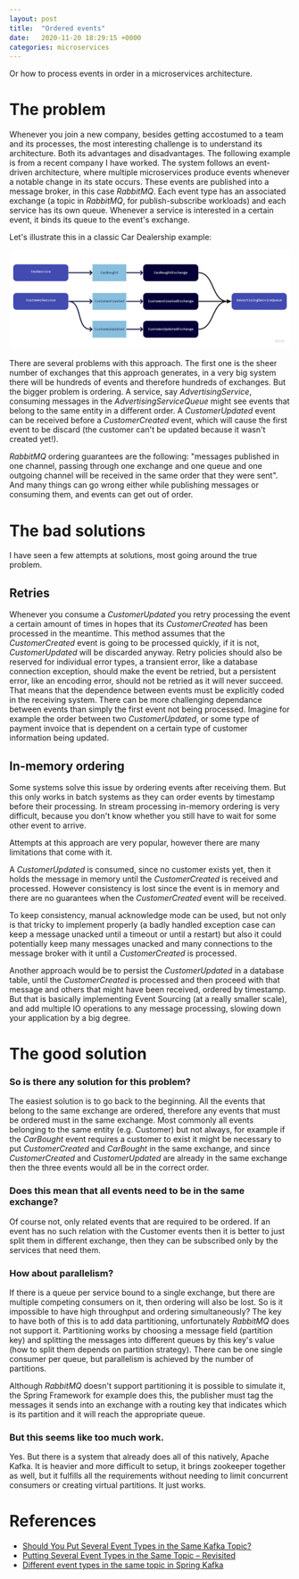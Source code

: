 ```yaml
---
layout: post
title:  "Ordered events"
date:   2020-11-20 18:29:15 +0000
categories: microservices
---
```


Or how to process events in order in a microservices architecture.

# The problem

Whenever you join a new company, besides getting accostumed to a team and its processes, the most interesting challenge is to understand its architecture. Both its advantages and disadvantages. The following example is from a recent company I have worked. The system follows an event-driven architecture, where multiple microservices produce events whenever a notable change in its state occurs. These events are published into a message broker, in this case _RabbitMQ_. Each event type has an associated exchange (a topic in _RabbitMQ_, for publish-subscribe workloads) and each service has its own queue. Whenever a service is interested in a certain event, it binds its queue to the event's exchange.

Let's illustrate this in a classic Car Dealership example:

![image](\assets\images\article_01_diagram.jpg)

There are several problems with this approach. The first one is the sheer number of exchanges that this approach generates, in a very big system there will be hundreds of events and therefore hundreds of exchanges. But the bigger problem is ordering. A service, say _AdvertisingService_, consuming messages in the _AdvertisingServiceQueue_ might see events that belong to the same entity in a different order. A _CustomerUpdated_ event can be received before a _CustomerCreated_ event, which will cause the first event to be discard (the customer can't be updated because it wasn't created yet!).

_RabbitMQ_ ordering guarantees are the following: "messages published in one channel, passing through one exchange and one queue and one outgoing channel will be received in the same order that they were sent". And many things can go wrong either while publishing messages or consuming them, and events can get out of order. 

# The bad solutions

I have seen a few attempts at solutions, most going around the true problem.

## Retries

Whenever you consume a _CustomerUpdated_ you retry processing the event a certain amount of times in hopes that its _CustomerCreated_ has been processed in the meantime. This method assumes that the _CustomerCreated_ event is going to be processed quickly, if it is not, _CustomerUpdated_ will be discarded anyway. Retry policies should also be reserved for individual error types, a transient error, like a database connection exception, should make the event be retried, but a persistent error, like an encoding error, should not be retried as it will never succeed. That means that the dependence between events must be explicitly coded in the receiving system. There can be more challenging dependance between events than simply the first event not being processed. Imagine for example the order between two _CustomerUpdated_, or some type of payment invoice that is dependent on a certain type of customer information being updated.

## In-memory ordering

Some systems solve this issue by ordering events after receiving them. But this only works in batch systems as they can order events by timestamp before their processing. In stream processing in-memory ordering is very difficult, because you don't know whether you still have to wait for some other event to arrive.

Attempts at this approach are very popular, however there are many limitations that come with it.

A _CustomerUpdated_ is consumed, since no customer exists yet, then it holds the message in memory until the _CustomerCreated_ is received and processed. However consistency is lost since the event is in memory and there are no guarantees when the _CustomerCreated_ event will be received.

To keep consistency, manual acknowledge mode can be used, but not only is that tricky to implement properly (a badly handled exception case can keep a message unacked until a timeout or until a restart) but also it could potentially keep many messages unacked and many connections to the message broker with it until a _CustomerCreated_ is processed.

Another approach would be to persist the _CustomerUpdated_ in a database table, until the _CustomerCreated_ is processed and then proceed with that message and others that might have been received, ordered by timestamp. But that is basically implementing Event Sourcing (at a really smaller scale), and add multiple IO operations to any message processing, slowing down your application by a big degree.

# The good solution

### So is there any solution for this problem?

The easiest solution is to go back to the beginning. All the events that belong to the same exchange are ordered, therefore any events that must be ordered must in the same exchange. Most commonly all events belonging to the same entity (e.g. Customer) but not always, for example if the _CarBought_ event requires a customer to exist it might be necessary to put _CustomerCreated_ and _CarBought_ in the same exchange, and since _CustomerCreated_ and _CustomerUpdated_ are already in the same exchange then the three events would all be in the correct order.

### Does this mean that all events need to be in the same exchange?

Of course not, only related events that are required to be ordered. If an event has no such relation with the Customer events then it is better to just split them in different exchange, then they can be subscribed only by the services that need them.

### How about parallelism?

If there is a queue per service bound to a single exchange, but there are multiple competing consumers on it, then ordering will also be lost. So is it impossible to have high throughput and ordering simultaneously? The key to have both of this is to add data partitioning, unfortunately _RabbitMQ_ does not support it. Partitioning works by choosing a message field (partition key) and splitting the messages into different queues by this key's value (how to split them depends on partition strategy). There can be one single consumer per queue, but parallelism is achieved by the number of partitions.

Although _RabbitMQ_ doesn't support partitioning it is possible to simulate it, the Spring Framework for example does this, the publisher must tag the messages it sends into an exchange with a routing key that indicates which is its partition and it will reach the appropriate queue.

### But this seems like too much work.

Yes. But there is a system that already does all of this natively, Apache Kafka. It is heavier and more difficult to setup, it brings zookeeper together as well, but it fulfills all the requirements without needing to limit concurrent consumers or creating virtual partitions. It just works.

# References

- [Should You Put Several Event Types in the Same Kafka Topic?](https://www.confluent.io/blog/put-several-event-types-kafka-topic/)
- [Putting Several Event Types in the Same Topic – Revisited](https://www.confluent.io/blog/multiple-event-types-in-the-same-kafka-topic/)
- [Different event types in the same topic in Spring Kafka](https://stackoverflow.com/questions/59731673/can-multiple-kafkalistener-classes-listen-to-the-same-topic)

